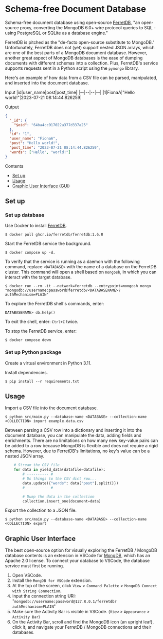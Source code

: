 # Schema-free Document Database

Schema-free document database using open-source [FerretDB](https://github.com/FerretDB/FerretDB), "an open-source proxy, converting the MongoDB 6.0+ wire protocol queries to SQL - using PostgreSQL or SQLite as a database engine."

FerretDB is pitched as the "de-facto open-source substitute to MongoDB." Unfortunately, FerretDB does not (yet) support nested JSON arrays, which are one of the best parts of a MongoDB document database. However, another great aspect of MongoDB databases is the ease of dumping documents with different schemas into a collection. Plus, FerretDB's service supports requests sent in a Python script using the `pymongo` library.

Here's an example of how data from a CSV file can be parsed, manipulated, and inserted into the document database.

Input
|id|user_name|post|post_time|
|--|--|--|--|
|1|FionaA|"Hello world!"|2023-07-21 08:14:44.826259|

Output

```json
{
  "_id": {
    "$oid": "64ba4cc917022a377d337a25"
  },
  "id": "1",
  "user_name": "FionaA",
  "post": "Hello world!",
  "post_time": "2023-07-21 08:14:44.826259",
  "words": ["Hello", "world!"]
}
```

Contents

- [Set up](#set-up)
- [Usage](#usage)
- [Graphic User Interface (GUI)](#graphic-user-interface)

## Set up

### Set up database

Use Docker to install [FerretDB](https://github.com/ferretdb/FerretDB/pkgs/container/ferretdb).

```shell
$ docker pull ghcr.io/ferretdb/ferretdb:1.6.0
```

Start the FerretDB service the background.

```shell
$ docker compose up -d.
```

To verify that the service is running as a daemon with the following command, replace `<DATABASE>` with the name of a database on the FerretDB cluster. This command will open a shell based on `mongosh`, in which you can interact with the target database.

```shell
$ docker run --rm -it --network=ferretdb --entrypoint=mongosh mongo   "mongodb://username:password@ferretdb/<DATABASENAME>?authMechanism=PLAIN"
```

To explore the FerretDB shell's commands, enter:

```shell
DATABASENAME> db.help()
```

To exit the shell, enter: `Ctrl+C` twice.

To stop the FerretDB service, enter:

```shell
$ docker compose down
```

### Set up Python package

Create a virtual environment in Python 3.11.

Install dependencies.

```shell
$ pip install --r requirements.txt
```

## Usage

Import a CSV file into the document database.

```shell
$ python src/main.py --database-name <DATABASE> --collection-name <COLLECTION> import example.data.csv
```

Between parsing a CSV row into a dictionary and inserting it into the document database, you can manipulate the data, adding fields and enrichments. There are no limitations on how many new key-value pairs can be added to a row because MongoDB is flexible and does not require a rigid schema. However, due to FerretDB's limitations, no key's value can be a nested JSON array.

```python
    # Stream the CSV file
    for data in yield_data(datafile=datafile):
        # ---------- #
        # Do things to the CSV dict row...
        data.update({"words": data["post"].split()})
        # ---------- #

        # Dump the data in the collection
        collection.insert_one(document=data)
```

Export the collection to a JSON file.

```shell
$ python src/main.py --database-name <DATABASE> --collection-name <COLLECTION> export
```

## Graphic User Interface

The best open-source option for visually exploring the FerretDB / MongoDB database contents is an extension in VSCode for [MongDB](https://github.com/mongodb-js/vscode), which has an Apache 2.0 license. To connect your database to VSCode, the database service must first be running.

1. Open VSCode.
2. Install the `MongDB for VSCode` extension.
3. At the top of the screen, click `View` > `Command Palette` > `MongoDB Connect with String Connection`.
4. Input the connection string URI: "`mongodb://username:password@127.0.0.1/ferretdb?authMechanism=PLAIN`"
5. Make sure the Activity Bar is visible in VSCode. (`View` > `Appearance` > `Activity Bar`)
6. On the Activity Bar, scroll and find the MongoDB icon (an upright leaf), click it, and navigate your FerretDB / MongoDB connections and their databases.
